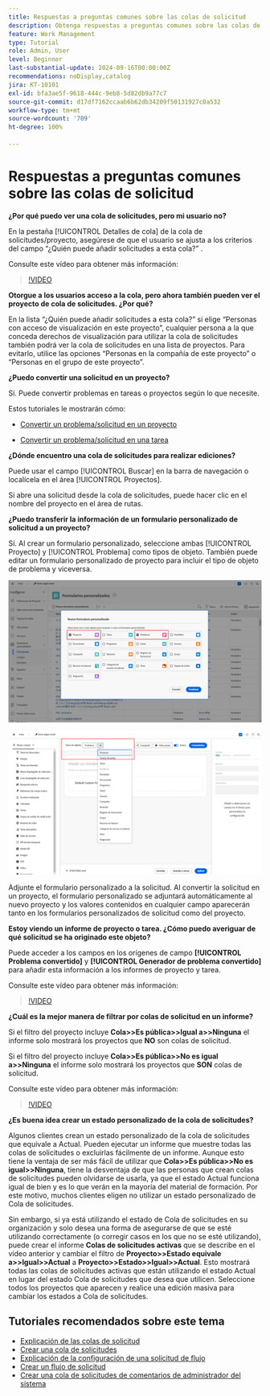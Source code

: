 ```yaml
---
title: Respuestas a preguntas comunes sobre las colas de solicitud
description: Obtenga respuestas a preguntas comunes sobre las colas de solicitud en [!DNL  Workfront].
feature: Work Management
type: Tutorial
role: Admin, User
level: Beginner
last-substantial-update: 2024-09-16T00:00:00Z
recommendations: noDisplay,catalog
jira: KT-10101
exl-id: bfa3ae5f-9618-444c-9eb8-5d82db9a77c7
source-git-commit: d17df7162ccaab6b62db34209f50131927c0a532
workflow-type: tm+mt
source-wordcount: '709'
ht-degree: 100%

---
```


# Respuestas a preguntas comunes sobre las colas de solicitud

**¿Por qué puedo ver una cola de solicitudes, pero mi usuario no?**

En la pestaña [!UICONTROL Detalles de cola] de la cola de solicitudes/proyecto, asegúrese de que el usuario se ajusta a los criterios del campo “¿Quién puede añadir solicitudes a esta cola?” .

Consulte este vídeo para obtener más información:

>[!VIDEO](https://video.tv.adobe.com/v/3434159/?quality=12&learn=on&enablevpops&captions=spa)

**Otorgue a los usuarios acceso a la cola, pero ahora también pueden ver el proyecto de cola de solicitudes. ¿Por qué?**

En la lista “¿Quién puede añadir solicitudes a esta cola?” si elige “Personas con acceso de visualización en este proyecto”, cualquier persona a la que conceda derechos de visualización para utilizar la cola de solicitudes también podrá ver la cola de solicitudes en una lista de proyectos. Para evitarlo, utilice las opciones “Personas en la compañía de este proyecto” o “Personas en el grupo de este proyecto”.

**¿Puedo convertir una solicitud en un proyecto?**

Sí. Puede convertir problemas en tareas o proyectos según lo que necesite.

Estos tutoriales le mostrarán cómo:

* [Convertir un problema/solicitud en un proyecto](/help/manage-work/issues-requests/create-a-project-from-a-request.md)

* [Convertir un problema/solicitud en una tarea](/help/manage-work/issues-requests/convert-issues-to-other-work-items.md)

**¿Dónde encuentro una cola de solicitudes para realizar ediciones?**

Puede usar el campo [!UICONTROL Buscar] en la barra de navegación o localícela en el área [!UICONTROL Proyectos].

Si abre una solicitud desde la cola de solicitudes, puede hacer clic en el nombre del proyecto en el área de rutas.

**¿Puedo transferir la información de un formulario personalizado de solicitud a un proyecto?**

Sí. Al crear un formulario personalizado, seleccione ambas [!UICONTROL Proyecto] y [!UICONTROL Problema] como tipos de objeto. También puede editar un formulario personalizado de proyecto para incluir el tipo de objeto de problema y viceversa.

![Imagen que muestra cómo seleccionar 2 tipos de objetos al crear un formulario personalizado](assets/faq-image-1.png)

![Imagen que muestra cómo seleccionar 2 tipos de objetos al editar un formulario personalizado](assets/faq-image-2.png)

Adjunte el formulario personalizado a la solicitud. Al convertir la solicitud en un proyecto, el formulario personalizado se adjuntará automáticamente al nuevo proyecto y los valores contenidos en cualquier campo aparecerán tanto en los formularios personalizados de solicitud como del proyecto.

**Estoy viendo un informe de proyecto o tarea. ¿Cómo puedo averiguar de qué solicitud se ha originado este objeto?**

Puede acceder a los campos en los orígenes de campo **[!UICONTROL Problema convertido]** y **[!UICONTROL Generador de problema convertido]** para añadir esta información a los informes de proyecto y tarea.

Consulte este vídeo para obtener más información:

>[!VIDEO](https://video.tv.adobe.com/v/3434179/?quality=12&learn=on&enablevpops&captions=spa)


**¿Cuál es la mejor manera de filtrar por colas de solicitud en un informe?**

Si el filtro del proyecto incluye **Cola>>Es pública>>Igual a>>Ninguna** el informe solo mostrará los proyectos que **NO** son colas de solicitud.

Si el filtro del proyecto incluye **Cola>>Es pública>>No es igual a>>Ninguna** el informe solo mostrará los proyectos que **SON** colas de solicitud.

Consulte este vídeo para obtener más información:

>[!VIDEO](https://video.tv.adobe.com/v/3434333/?quality=12&learn=on&enablevpops&captions=spa)

**¿Es buena idea crear un estado personalizado de la cola de solicitudes?**

Algunos clientes crean un estado personalizado de la cola de solicitudes que equivale a Actual. Pueden ejecutar un informe que muestre todas las colas de solicitudes o excluirlas fácilmente de un informe. Aunque esto tiene la ventaja de ser más fácil de utilizar que **Cola>>Es pública>>No es igual>>Ninguna**, tiene la desventaja de que las personas que crean colas de solicitudes pueden olvidarse de usarla, ya que el estado Actual funciona igual de bien y es lo que verán en la mayoría del material de formación. Por este motivo, muchos clientes eligen no utilizar un estado personalizado de Cola de solicitudes.

Sin embargo, si ya está utilizando el estado de Cola de solicitudes en su organización y solo desea una forma de asegurarse de que se esté utilizando correctamente (o corregir casos en los que no se esté utilizando), puede crear el informe **Colas de solicitudes activas** que se describe en el vídeo anterior y cambiar el filtro de **Proyecto>>Estado equivale a>>Igual>>Actual** a **Proyecto>>Estado>>Igual>>Actual**. Esto mostrará todas las colas de solicitudes activas que están utilizando el estado Actual en lugar del estado Cola de solicitudes que desea que utilicen. Seleccione todos los proyectos que aparecen y realice una edición masiva para cambiar los estados a Cola de solicitudes.

## Tutoriales recomendados sobre este tema

* [Explicación de las colas de solicitud](/help/manage-work/request-queues/understand-request-queues.md)
* [Crear una cola de solicitudes](/help/manage-work/request-queues/create-a-request-queue.md)
* [Explicación de la configuración de una solicitud de flujo](/help/manage-work/request-queues/understand-settings-for-a-flow-request.md)
* [Crear un flujo de solicitud](/help/manage-work/request-queues/create-a-request-flow.md)
* [Crear una cola de solicitudes de comentarios de administrador del sistema](/help/manage-work/request-queues/create-a-system-admin-feedback-request-queue.md)
